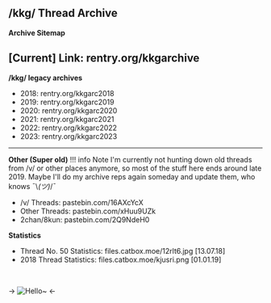## /kkg/ Thread Archive
**Archive Sitemap**
 
[Current]
Link: rentry.org/kkgarchive
---
**/kkg/ legacy archives**
- 2018: rentry.org/kkgarc2018
- 2019: rentry.org/kkgarc2019
- 2020: rentry.org/kkgarc2020
- 2021: rentry.org/kkgarc2021
- 2022: rentry.org/kkgarc2022
- 2023: rentry.org/kkgarc2023

---

**Other (Super old)**
!!! info Note
    I'm currently not hunting down old threads from /v/ or other places anymore, so most of the stuff here ends around late 2019. 
    Maybe I'll do my archive reps again someday and update them, who knows ¯\\_(ツ)_/¯

- /v/ Threads: pastebin.com/16AXcYcX
- Other Threads: pastebin.com/xHuu9UZk
- 2chan/8kun: pastebin.com/2Q9NdeH0

**Statistics**
- Thread No. 50 Statistics: files.catbox.moe/12rlt6.jpg [13.07.18]
- 2018 Thread Statistics: files.catbox.moe/kjusri.png [01.01.19]

&nbsp;

-> ![Hello~](https://eapi.pcloud.com/getpubthumb?code=XZghVhZILMp7m5K3FpoBplnfOIaAziSmeEk&linkpassword=undefined&size=320x180&crop=0&type=auto) <-